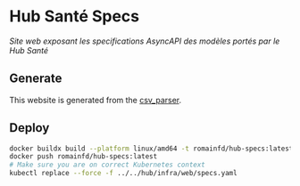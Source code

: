 # Hub Santé Specs
_Site web exposant les specifications AsyncAPI des modèles portés par le Hub Santé_

## Generate
This website is generated from the [csv_parser](../../models/csv_parser).

## Deploy
```bash
docker buildx build --platform linux/amd64 -t romainfd/hub-specs:latest .
docker push romainfd/hub-specs:latest
# Make sure you are on correct Kubernetes context
kubectl replace --force -f ../../hub/infra/web/specs.yaml
```